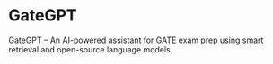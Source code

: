 # GateGPT
GateGPT – An AI-powered assistant for GATE exam prep using smart retrieval and open-source language models.
